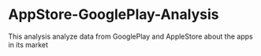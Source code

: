 # AppStore-GooglePlay-Analysis
This analysis analyze data from GooglePlay and AppleStore about the apps in its market
